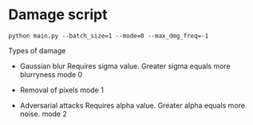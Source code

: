 # Damage script

``python main.py --batch_size=1 --mode=0 --max_dmg_freq=-1``

Types of damage

* Gaussian blur
Requires sigma value. Greater sigma equals more blurryness
mode 0

* Removal of pixels
mode 1

* Adversarial attacks
Requires alpha value. Greater alpha equals more noise.
mode 2
